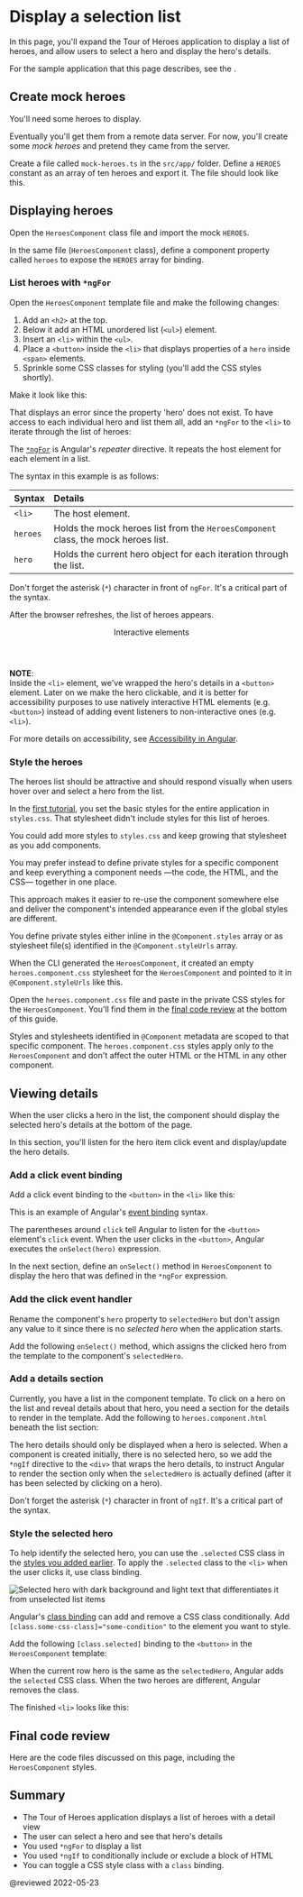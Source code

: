 # Display a selection list

In this page, you'll expand the Tour of Heroes application to display a list of heroes, and allow users to select a hero and display the hero's details.

<div class="alert is-helpful">

For the sample application that this page describes, see the <live-example></live-example>.

</div>

## Create mock heroes

You'll need some heroes to display.

Eventually you'll get them from a remote data server. For now, you'll create some *mock heroes* and pretend they came from the server.

Create a file called `mock-heroes.ts` in the `src/app/` folder. Define a `HEROES` constant as an array of ten heroes and export it. The file should look like this.

<code-example header="src/app/mock-heroes.ts" path="toh-pt2/src/app/mock-heroes.ts"></code-example>

## Displaying heroes

Open the `HeroesComponent` class file and import the mock `HEROES`.

<code-example header="src/app/heroes/heroes.component.ts (import HEROES)" path="toh-pt2/src/app/heroes/heroes.component.ts" region="import-heroes"></code-example>

In the same file \(`HeroesComponent` class\), define a component property called `heroes` to expose the `HEROES` array for binding.

<code-example header="src/app/heroes/heroes.component.ts" path="toh-pt2/src/app/heroes/heroes.component.ts" region="component"></code-example>

### List heroes with `*ngFor`

Open the `HeroesComponent` template file and make the following changes:

1.  Add an `<h2>` at the top.
1.  Below it add an HTML unordered list \(`<ul>`\) element.
1.  Insert an `<li>` within the `<ul>`.
1.  Place a `<button>` inside the `<li>` that displays properties of a `hero` inside `<span>` elements.
1.  Sprinkle some CSS classes for styling \(you'll add the CSS styles shortly\).

Make it look like this:

<code-example header="heroes.component.html (heroes template)" path="toh-pt2/src/app/heroes/heroes.component.1.html" region="list"></code-example>

That displays an error since the property 'hero' does not exist. To have access to each individual hero and list them all, add an `*ngFor` to the `<li>` to iterate through the list of heroes:

<code-example path="toh-pt2/src/app/heroes/heroes.component.1.html" region="li"></code-example>

The [`*ngFor`](guide/built-in-directives#ngFor) is Angular's *repeater* directive. It repeats the host element for each element in a list.

The syntax in this example is as follows:

| Syntax       | Details                                                                            |
|:------------ |:---------------------------------------------------------------------------------- |
| `<li>` | The host element.                                                                  |
| `heroes`     | Holds the mock heroes list from the `HeroesComponent` class, the mock heroes list. |
| `hero`       | Holds the current hero object for each iteration through the list.                 |

<div class="alert is-important">

Don't forget the asterisk \(`*`\) character in front of `ngFor`.
It's a critical part of the syntax.

</div>

After the browser refreshes, the list of heroes appears.

<div class="callout is-helpful">

<header>Interactive elements</header>

**NOTE**: <br />
Inside the `<li>` element, we've wrapped the hero's details in a `<button>` element. Later on we make the hero clickable, and it is better for accessibility purposes to use natively interactive HTML elements (e.g. `<button>`) instead of adding event listeners to non-interactive ones (e.g. `<li>`).

For more details on accessibility, see [Accessibility in Angular](guide/accessibility).

</div>

<a id="styles"></a>

### Style the heroes

The heroes list should be attractive and should respond visually when users hover over and select a hero from the list.

In the [first tutorial](tutorial/toh-pt0#app-wide-styles), you set the basic styles for the entire application in `styles.css`. That stylesheet didn't include styles for this list of heroes.

You could add more styles to `styles.css` and keep growing that stylesheet as you add components.

You may prefer instead to define private styles for a specific component and keep everything a component needs &mdash;the code, the HTML, and the CSS&mdash; together in one place.

This approach makes it easier to re-use the component somewhere else and deliver the component's intended appearance even if the global styles are different.

You define private styles either inline in the `@Component.styles` array or as stylesheet file(s) identified in the `@Component.styleUrls` array.

When the CLI generated the `HeroesComponent`, it created an empty `heroes.component.css` stylesheet for the `HeroesComponent` and pointed to it in `@Component.styleUrls` like this.

<code-example header="src/app/heroes/heroes.component.ts (@Component)" path="toh-pt2/src/app/heroes/heroes.component.ts" region="metadata"></code-example>

Open the `heroes.component.css` file and paste in the private CSS styles for the `HeroesComponent`. You'll find them in the [final code review](#final-code-review) at the bottom of this guide.

<div class="alert is-important">

Styles and stylesheets identified in `@Component` metadata are scoped to that specific component.
The `heroes.component.css` styles apply only to the `HeroesComponent` and don't affect the outer HTML or the HTML in any other component.

</div>

## Viewing details

When the user clicks a hero in the list, the component should display the selected hero's details at the bottom of the page.

In this section, you'll listen for the hero item click event and display/update the hero details.

### Add a click event binding

Add a click event binding to the `<button>` in the `<li>` like this:

<code-example header="heroes.component.html (template excerpt)" path="toh-pt2/src/app/heroes/heroes.component.1.html" region="selectedHero-click"></code-example>

This is an example of Angular's [event binding](guide/event-binding) syntax.

The parentheses around `click` tell Angular to listen for the `<button>` element's `click` event. When the user clicks in the `<button>`, Angular executes the `onSelect(hero)` expression.

In the next section, define an `onSelect()` method in `HeroesComponent` to display the hero that was defined in the `*ngFor` expression.

### Add the click event handler

Rename the component's `hero` property to `selectedHero` but don't assign any value to it since there is no *selected hero* when the application starts.

Add the following `onSelect()` method, which assigns the clicked hero from the template to the component's `selectedHero`.

<code-example header="src/app/heroes/heroes.component.ts (onSelect)" path="toh-pt2/src/app/heroes/heroes.component.ts" region="on-select"></code-example>

### Add a details section

Currently, you have a list in the component template. To click on a hero on the list and reveal details about that hero, you need a section for the details to render in the template. Add the following to `heroes.component.html` beneath the list section:

<code-example header="heroes.component.html (selected hero details)" path="toh-pt2/src/app/heroes/heroes.component.html" region="selectedHero-details"></code-example>

The hero details should only be displayed when a hero is selected. When a component is created initially, there is no selected hero, so we add the `*ngIf` directive to the `<div>` that wraps the hero details, to instruct Angular to render the section only when the `selectedHero` is actually defined (after it has been selected by clicking on a hero).

<div class="alert is-important">

Don't forget the asterisk \(`*`\) character in front of `ngIf`.
It's a critical part of the syntax.

</div>

### Style the selected hero

To help identify the selected hero, you can use the `.selected` CSS class in the [styles you added earlier](#styles). To apply the `.selected` class to the `<li>` when the user clicks it, use class binding.

<div class="lightbox">

<img alt="Selected hero with dark background and light text that differentiates it from unselected list items" src="generated/images/guide/toh/heroes-list-selected.png">

</div>

Angular's [class binding](guide/class-binding) can add and remove a CSS class conditionally. Add `[class.some-css-class]="some-condition"` to the element you want to style.

Add the following `[class.selected]` binding to the `<button>` in the `HeroesComponent` template:

<code-example header="heroes.component.html (toggle the 'selected' CSS class)" path="toh-pt2/src/app/heroes/heroes.component.1.html" region="class-selected"></code-example>

When the current row hero is the same as the `selectedHero`, Angular adds the `selected` CSS class. When the two heroes are different, Angular removes the class.

The finished `<li>` looks like this:

<code-example header="heroes.component.html (list item hero)" path="toh-pt2/src/app/heroes/heroes.component.html" region="li"></code-example>

<a id="final-code-review"></a>

## Final code review

Here are the code files discussed on this page, including the `HeroesComponent` styles.

<code-tabs>
    <code-pane header="src/app/mock-heroes.ts" path="toh-pt2/src/app/mock-heroes.ts"></code-pane>
    <code-pane header="src/app/heroes/heroes.component.ts" path="toh-pt2/src/app/heroes/heroes.component.ts"></code-pane>
    <code-pane header="src/app/heroes/heroes.component.html" path="toh-pt2/src/app/heroes/heroes.component.html"></code-pane>
    <code-pane header="src/app/heroes/heroes.component.css" path="toh-pt2/src/app/heroes/heroes.component.css"></code-pane>
</code-tabs>

## Summary

*   The Tour of Heroes application displays a list of heroes with a detail view
*   The user can select a hero and see that hero's details
*   You used `*ngFor` to display a list
*   You used `*ngIf` to conditionally include or exclude a block of HTML
*   You can toggle a CSS style class with a `class` binding.

@reviewed 2022-05-23
